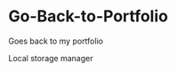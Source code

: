 # Go-Back-to-Portfolio

Goes back to my portfolio <script src='https://dvasquez4155.github.io/api/goBack.js'></script>

Local storage manager <script src='https://dvasquez4155.github.io/api/localStorage.js'></script>
